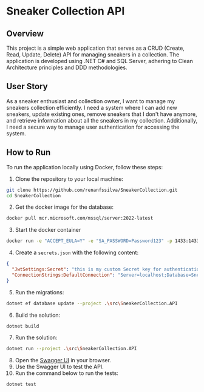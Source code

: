 # Sneaker Collection API

## Overview
This project is a simple web application that serves as a CRUD (Create, Read, Update, Delete) API for managing sneakers in a collection. The application is developed using .NET C# and SQL Server, adhering to Clean Architecture principles and DDD methodologies.

## User Story
As a sneaker enthusiast and collection owner, I want to manage my sneakers collection efficiently. I need a system where I can add new sneakers, update existing ones, remove sneakers that I don't have anymore, and retrieve information about all the sneakers in my collection. Additionally, I need a secure way to manage user authentication for accessing the system.

## How to Run

To run the application locally using Docker, follow these steps:

1. Clone the repository to your local machine:
```bash
git clone https://github.com/renanfssilva/SneakerCollection.git
cd SneakerCollection
```
2. Get the docker image for the database:
```bash
docker pull mcr.microsoft.com/mssql/server:2022-latest
```					
3. Start the docker container
```bash
docker run -e "ACCEPT_EULA=Y" -e "SA_PASSWORD=Password123" -p 1433:1433 -d mcr.microsoft.com/mssql/server:2022-latest
```
4. Create a `secrets.json` with the following content:
```json
{
  "JwtSettings:Secret": "this is my custom Secret key for authentication",
  "ConnectionStrings:DefaultConnection": "Server=localhost;Database=SneakerCollection;User Id=SA;Password=Password123;TrustServerCertificate=true"
}
```
5. Run the migrations:
```bash
dotnet ef database update --project .\src\SneakerCollection.API
```
6. Build the solution:
```bash
dotnet build
```
7. Run the solution:
```bash
dotnet run --project .\src\SneakerCollection.API
```
8. Open the [Swagger UI](http://localhost:5067/swagger/index.html) in your browser.
9. Use the Swagger UI to test the API.
10. Run the command below to run the tests:
```bash
dotnet test
```
